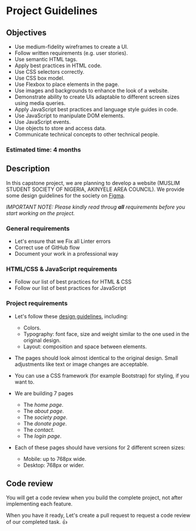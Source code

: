 # Project Guidelines

## Objectives

- Use medium-fidelity wireframes to create a UI.
- Follow written requirements (e.g. user stories).
- Use semantic HTML tags.
- Apply best practices in HTML code.
- Use CSS selectors correctly.
- Use CSS box model.
- Use Flexbox to place elements in the page.
- Use images and backgrounds to enhance the look of a website.
- Demonstrate ability to create UIs adaptable to different screen sizes using media queries.
- Apply JavaScript best practices and language style guides in code.
- Use JavaScript to manipulate DOM elements.
- Use JavaScript events.
- Use objects to store and access data.
- Communicate technical concepts to other technical people.

### Estimated time: 4 months

## Description

In this capstone project, we are planning to develop a website (MUSLIM STUDENT SOCIETY OF NIGERIA, AKINYELE AREA COUNCIL). We provide some design guidelines for the society on [Figma](https://www.figma.com/file/BKGHpzV5nlIq6YTEaSs7nN/MSSNAAC?node-id=0-1&t=dsbS7vLha6R2zdkA-0).


*IMPORTANT NOTE: Please kindly read throug **all** requirements before you start working on the project.*

### General requirements

- Let's ensure that we Fix all Linter errors
- Correct use of GitHub flow
- Document your work in a professional way

### HTML/CSS & JavaScript requirements

- Follow our list of best practices for HTML & CSS
- Follow our list of best practices for JavaScript

### Project requirements

- Let's follow these [design guidelines](https://www.figma.com/file/BKGHpzV5nlIq6YTEaSs7nN/MSSNAAC?type=design&node-id=1-100&t=rliQrYN0Q0WMdqQv-0), including:
  - Colors.
  - Typography: font face, size and weight similar to the one used in the original design.
  - Layout: composition and space between elements.
- The pages should look almost identical to the original design. Small adjustments like text or image changes are acceptable.
- You can use a CSS framework (for example Bootstrap) for styling, if you want to.

- We are building 7 pages
  - The *home page*.
  - The *about page*.
  - The *society page*.
  - The *donate page*.
  - The *contact*.
  - The *login page*.
- Each of these pages should have versions for 2 different screen sizes: 
  - Mobile: up to 768px wide.
  - Desktop: 768px or wider.


## Code review

You will get a code review when you build the complete project, not after implementing each feature. 

When you have it ready, Let's create a pull request to request a code review of our completed task. 👍


